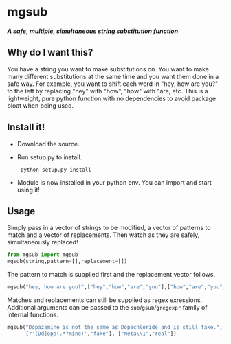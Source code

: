 # mgsub 

***A safe, multiple, simultaneous string substitution function***

## Why do I want this?
You have a string you want to make substitutions on. You want to make many different substitutions at the same time 
and you want them done in a safe way. For example, you want to shift each word in "hey, how are you?" to the left 
by replacing "hey" with "how", "how" with "are, etc.  This is a lightweight, pure python function with no 
dependencies to avoid package bloat when being used.

## Install it!

 - Download the source.
 - Run setup.py to install.
		 

        python setup.py install
    

 - Module is now installed in your python env. You can import and start using it!

## Usage

Simply pass in a vector of strings to be modified, a vector of patterns to match and a vector of replacements. Then watch as they are safely, simultaneously replaced!

```python
from mgsub import mgsub
mgsub(string,pattern=[],replacement=[])
```

The pattern to match is supplied first and the replacement vector follows.

```python
mgsub("hey, how are you?",["hey","how","are","you"],["how","are","you","hey"])
```

Matches and replacements can still be supplied as regex exressions. Additional arguments can be passed to the `sub`/`gsub`/`gregexpr` family of internal functions.

```python
mgsub("Dopazamine is not the same as Dopachloride and is still fake.", 
      [r'[Dd]opa(.*?mine)',"fake"], ["Meta\\1","real"])
```